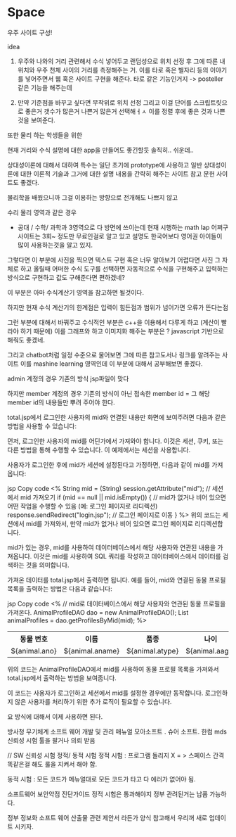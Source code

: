 # Space
우주 사이트 구성!

idea
1. 우주와 나와의 거리 관련해서 수식 넣어두고 랜덤성으로 위치 선정 후 
그에 따른 내 위치와 우주 천체 사이의 거리를 측정해주는 거.
이를 타로 혹은 별자리 등의 이야기를 넣어주면서 웹 혹은 사이트 구현을 해준다.
타로 같은 기능인거지 -> posteller 같은 기능을 해주는데 

2. 만약 기준점을 바꾸고 싶다면 무작위로 위치 선정 
그리고 이걸 단어를 스크립트릿으로 좋은거 갯수가 많은거  나쁜거 많은거 선택해ㅓㅅ
이를 정렬 후에 좋은 것과 나쁜것을 보여준다.

또한 물리 하는 학생들을 위한 

현재 거리와 수식 설명에 대한 app을 만들어도 좋긴할듯
솔직히.. 쉬운데.. 

상대성이론에 대해서 대하여 특수는 일단 초기에 prototype에 사용하고
일반 상대성이론에 대한 이론적 기술과 그거에 대한 설명 내용을 간략히 
해주는 사이트 참고 문헌 사이트도 좋겠다.

물리학을 배웠으니까 그걸 이용하는 방향으로 전개해도 나쁘지 않고

수리 물리 영역과 같은 경우 
- 공대 / 수학/ 과학과  3영역으로 다 방면에 쓰이는데
현재 시행하는 math lap 어쩌구 사이트는 3회~ 정도만 무료인걸로 알고 있고 
설명도 한국어보다 영어권 아이들이 많이 사용하는것을 알고 있지.

그렇다면 이 부분에 사진을 찍으면 텍스트 구현 혹은 너무 알아보기 어렵다면 사진 그 자체로 하고 
올릴때 어떠한 수식 도구를 선택하면 자동적으로 수식을 구현해주고 입력하는 방식으로 구현하고
값도 구해준다면 편하겠네?

이 부분은 아마 수식계산기 영역을 참고하면 될것이다.

하지만 현재 수식 계산기의 한계점은 
입력이 힘든점과
범위가 넘어가면 오류가 뜬다는점

그런 부분에 대해서 바꿔주고 
수식적인 부분은 c++을 이용해서 다루게 하고 (계산이 빨라야 하기 때문에)
이를 그래프와 하고 이미지화 해주는 부분은 ?
javascript 기반으로 해줘도 좋겠네.

그리고 chatbot처럼 일정 수준으로 물어보면 그에 따른 참고도서나 링크를 알려주는 사이트
이를 mashine learning 영역인데 이 부분에 대해서 공부해보면 좋겠다.



admin 계정의 경우 기존의 방식 jsp파일이 맞다 

하지만 member 계정의 경우 기존의 방식이 아닌
접속한 member id = 그 해당 member id의 내용들만 뿌려 주어야 한다. 



total.jsp에서 로그인한 사용자의 mid와 연결된 내용만 화면에 보여주려면 다음과 같은 방법을 사용할 수 있습니다:

먼저, 로그인한 사용자의 mid를 어딘가에서 가져와야 합니다. 이것은 세션, 쿠키, 또는 다른 방법을 통해 수행할 수 있습니다. 이 예제에서는 세션을 사용합니다.

사용자가 로그인한 후에 mid가 세션에 설정된다고 가정하면, 다음과 같이 mid를 가져옵니다:

jsp
Copy code
<%
    String mid = (String) session.getAttribute("mid"); // 세션에서 mid 가져오기
    if (mid == null || mid.isEmpty()) {
        // mid가 없거나 비어 있으면 어떤 작업을 수행할 수 있음 (예: 로그인 페이지로 리디렉션)
        response.sendRedirect("login.jsp"); // 로그인 페이지로 이동
    }
%>
위의 코드는 세션에서 mid를 가져와서, 만약 mid가 없거나 비어 있으면 로그인 페이지로 리디렉션합니다.

mid가 있는 경우, mid를 사용하여 데이터베이스에서 해당 사용자와 연관된 내용을 가져옵니다. 이것은 mid를 사용하여 SQL 쿼리를 작성하고 데이터베이스에서 데이터를 검색하는 것을 의미합니다.

가져온 데이터를 total.jsp에서 출력하면 됩니다. 예를 들어, mid와 연결된 동물 프로필 목록을 출력하는 방법은 다음과 같습니다:

jsp
Copy code
<%
    // mid로 데이터베이스에서 해당 사용자와 연관된 동물 프로필을 가져온다.
    AnimalProfileDAO dao = new AnimalProfileDAO();
    List<AnimalProfileVO> animalProfiles = dao.getProfilesByMid(mid);
%>

<!-- 동물 프로필 목록을 출력 -->
<table>
    <tr>
        <th>동물 번호</th>
        <th>이름</th>
        <th>품종</th>
        <th>나이</th>
        <th>성별</th>
    </tr>
    <c:forEach var="animal" items="${animalProfiles}">
        <tr>
            <td>${animal.ano}</td>
            <td>${animal.aname}</td>
            <td>${animal.atype}</td>
            <td>${animal.aage}</td>
            <td>${animal.agender}</td>
        </tr>
    </c:forEach>
</table>
위의 코드는 AnimalProfileDAO에서 mid를 사용하여 동물 프로필 목록을 가져와서 total.jsp에서 출력하는 방법을 보여줍니다.

이 코드는 사용자가 로그인하고 세션에서 mid를 설정한 경우에만 동작합니다. 로그인하지 않은 사용자를 처리하기 위한 추가 로직이 필요할 수 있습니다.


 요 방식에 대해서 이제 사용하면 된다.


방사청 무기체계 소프트 웨어 개발 및 관리 매뉴얼
모아소프트 . 슈어 소프트. 한컴 mds  신뢰성 시험 툴을 팔거나 의뢰 받음

// SW 신뢰성 시험 정적/ 동적 시험
정적 시험 : 프로그램 돌리지 X = > 스페이스 간격 똑같은걸 해도 룰을 지켜서 해야 함.

동적 시험 : 모든 코드가 메뉴얼대로 모든 코드가 타고 다 에러가 없어야 됨.

소프트웨어 보안약점 진단가이드
정적 시험은 통과해야지 정부 관려된거는 납품 가능하다.

정부 정보화 소프트 웨어 산출물 
 관련 제안서 라든가 양식 참고해서 우리꺼 새로 업데이트 시키자.
 
